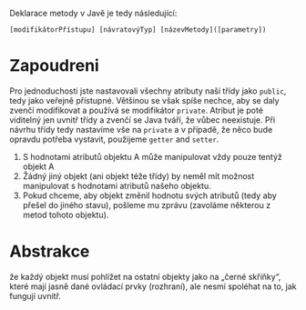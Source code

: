 Deklarace metody v Javě je tedy následující:

```
[modifikátorPřístupu] [návratovýTyp] [názevMetody]([parametry])
```

# Zapoudreni

Pro jednoduchosti jste nastavovali všechny atributy naší třídy
jako `public`, tedy jako veřejně přístupné. Většinou se však
spíše nechce, aby se daly zvenčí modifikovat a používá se modifikátor
`private`. Atribut je poté viditelný jen uvnitř třídy a zvenčí
se Java tváří, že vůbec neexistuje. Při návrhu třídy tedy nastavíme
vše na `private` a v případě, že něco bude opravdu potřeba
vystavit, použijeme `getter` and `setter`.

1) S hodnotami atributů objektu A může manipulovat vždy pouze tentýž objekt A
2) Žádný jiný objekt (ani objekt téže třídy) by neměl mít možnost manipulovat s hodnotami atributů
   našeho objektu.
3) Pokud chceme, aby objekt změnil hodnotu svých atributů (tedy aby přešel do jiného stavu), pošleme
   mu zprávu (zavoláme některou z metod tohoto objektu).

# Abstrakce

že každý objekt musí pohlížet na ostatní objekty jako na „černé skříňky“, které mají jasně dané
ovládací prvky (rozhraní), ale nesmí spoléhat na to, jak fungují uvnitř.

